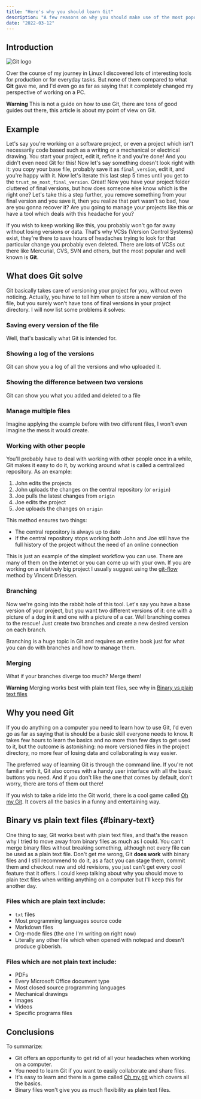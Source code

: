 ```yaml
---
title: "Here's why you should learn Git"
description: "A few reasons on why you should make use of the most popular VCS, even if you're not a software developer."
date: "2022-03-12"
---
```


## Introduction

![Git logo](https://git-scm.com/images/logos/downloads/Git-Logo-2Color.png)

Over the course of my journey in Linux I discovered lots of interesting
tools for production or for everyday tasks. But none of them compared to
what **Git** gave me, and I\'d even go as far as saying that it
completely changed my perspective of working on a PC.

**Warning**
This is not a guide on how to use Git, there are tons of good guides out
there, this article is about my point of view on Git.

## Example

Let\'s say you\'re working on a software project, or even a project
which isn\'t necessarily code based such as a writing or a mechanical or
electrical drawing. You start your project, edit it, refine it and
you\'re done! And you didn\'t even need Git for this! Now let\'s say
something doesn\'t look right with it: you copy your base file, probably
save it as `final_version`, edit it, and you\'re happy with it. Now
let\'s iterate this last step 5 times until you get to the
`trust_me_most_final_version`. Great! Now you have your project folder
cluttered of final versions, but how does someone else know which is the
right one? Let\'s take this a step further, you remove something from
your final version and you save it, then you realize that part wasn\'t
so bad, how are you gonna recover it? Are you going to manage your
projects like this or have a tool which deals with this headache for
you?

If you wish to keep working like this, you probably won\'t go far away
without losing versions or data. That\'s why VCSs (Version Control
Systems) exist, they\'re there to save hours of headaches trying to look
for that particular change you probably even deleted. There are lots of
VCSs out there like Mercurial, CVS, SVN and others, but the most popular
and well known is **Git**.

## What does Git solve

Git basically takes care of versioning your project for you, without
even noticing. Actually, you have to tell him when to store a new
version of the file, but you surely won\'t have tons of final versions
in your project directory. I will now list some problems it solves:

### Saving every version of the file

Well, that\'s basically what Git is intended for.

### Showing a log of the versions

Git can show you a log of all the versions and who uploaded it.

### Showing the difference between two versions

Git can show you what you added and deleted to a file

### Manage multiple files

Imagine applying the example before with two different files, I won\'t
even imagine the mess it would create.

### Working with other people

You\'ll probably have to deal with working with other people once in a
while, Git makes it easy to do it, by working around what is called a
centralized repository. As an example:

1.  John edits the projects
2.  John uploads the changes on the central repository (or `origin`)
3.  Joe pulls the latest changes from `origin`
4.  Joe edits the project
5.  Joe uploads the changes on `origin`

This method ensures two things:

-   The central repository is always up to date
-   If the central repository stops working both John and Joe still have
    the full history of the project without the need of an online
    connection

This is just an example of the simplest workflow you can use. There are
many of them on the internet or you can come up with your own. If you
are working on a relatively big project I usually suggest using the
[git-flow](https://nvie.com/posts/a-successful-git-branching-model)
method by Vincent Driessen.

### Branching

Now we\'re going into the rabbit hole of this tool. Let\'s say you have
a base version of your project, but you want two different versions of
it: one with a picture of a dog in it and one with a picture of a car.
Well branching comes to the rescue! Just create two branches and create
a new desired version on each branch.

Branching is a huge topic in Git and requires an entire book just for
what you can do with branches and how to manage them.

### Merging

What if your branches diverge too much? Merge them!

**Warning**
Merging works best with plain text files, see why in
[Binary vs plain text files](#binary-text)

## Why you need Git

If you do anything on a computer you need to learn how to use Git, I\'d
even go as far as saying that is should be a basic skill everyone needs
to know. It takes few hours to learn the basics and no more than few
days to get used to it, but the outcome is astonishing: no more
versioned files in the project directory, no more fear of losing data
and collaborating is way easier.

The preferred way of learning Git is through the command line. If
you\'re not familiar with it, Git also comes with a handy user interface
with all the basic buttons you need. And if you don\'t like the one that
comes by default, don\'t worry, there are tons of them out there!

If you wish to take a ride into the Git world, there is a cool game
called [Oh my Git](https://ohmygit.org). It covers all the basics in a
funny and entertaining way.

## Binary vs plain text files {#binary-text}

One thing to say, Git works best with plain text files, and that\'s the
reason why I tried to move away from binary files as much as I could.
You can\'t merge binary files without breaking something, although not
every file can be used as a plain text file. Don\'t get me wrong, Git
**does work** with binary files and I still recommend to do it, as a
fact you can stage them, commit them and checkout new and old revisions,
you just can\'t get every cool feature that it offers. I could keep
talking about why you should move to plain text files when writing
anything on a computer but I\'ll keep this for another day.

### Files which are plain text include:

-   `txt` files
-   Most programming languages source code
-   Markdown files
-   Org-mode files (the one I\'m writing on right now)
-   Literally any other file which when opened with notepad and doesn\'t
    produce gibberish.

### Files which are **not** plain text include:

-   PDFs
-   Every Microsoft Office document type
-   Most closed source programming languages
-   Mechanical drawings
-   Images
-   Videos
-   Specific programs files

## Conclusions

To summarize:

-   Git offers an opportunity to get rid of all your headaches when
    working on a computer.
-   You need to learn Git if you want to easily collaborate and share
    files.
-   It\'s easy to learn and there is a game called [Oh my
    git](https://ohmygit.org) which covers all the basics.
-   Binary files won\'t give you as much flexibility as plain text
    files.
